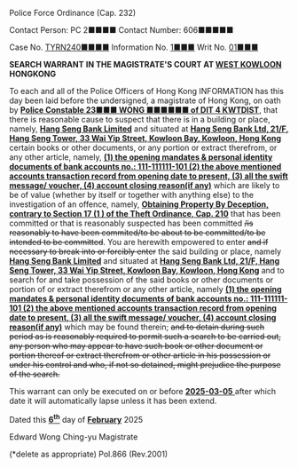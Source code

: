 Police Force Ordinance
(Cap. 232)

Contact Person: PC 2■■■■
Contact Number: 606■■■■■

Case No. <u>TYRN240■■■■</u>
Information No. <u>1■■■</u>
Writ No. <u>01■■■</u>

**SEARCH WARRANT**
**IN THE MAGISTRATE'S COURT AT <u>WEST KOWLOON</u> HONGKONG**

To each and all of the Police Officers of Hong Kong
INFORMATION has this day been laid before the undersigned, a magistrate of Hong Kong, on oath by **<u>Police Constable 23■■■ WONG ■■■■■■ of DIT 4 KWTDIST</u>**, that there is reasonable cause to suspect that there is in a building or place, namely, **<u>Hang Seng Bank Limited</u>** and situated at **<u>Hang Seng Bank Ltd, 21/F, Hang Seng Tower, 33 Wai Yip Street, Kowloon Bay, Kowloon, Hong Kong</u>** certain books or other documents, or any portion or extract therefrom, or any other article, namely, **<u>(1) the opening mandates & personal identity documents of bank accounts no.:  111-111111-101 (2) the above mentioned accounts transaction record from opening date to present, (3) all the swift message/ voucher, (4) account closing reason(if any)</u>** which are likely to be of value (whether by itself or together with anything else) to the investigation of an offence, namely, **<u>Obtaining Property By Deception, contrary to Section 17 (1 ) of the Theft Ordinance, Cap. 210</u>** that has been committed or that is reasonably suspected has been committed ~~/is reasonably to have been commited/to be about to be committed/to be intended to be committed~~.
You are herewith empowered to enter ~~and if necessary to break into or forcibly enter~~ the said building or place, namely **<u>Hang Seng Bank Limited</u>** and situated at **<u>Hang Seng Bank Ltd, 21/F, Hang Seng Tower, 33 Wai Yip Street, Kowloon Bay, Kowloon, Hong Kong</u>** and to search for and take possession of the said books or other documents or portion of or extract therefrom or any other article, namely **<u>(1) the opening mandates & personal identity documents of bank accounts no.:  111-111111-101 (2) the above mentioned accounts transaction record from opening date to present, (3) all the swift message/ voucher, (4) account closing reason(if any)</u>** which may be found therein; ~~and to detain during such period as is reasonably required to permit such a search to be carried out, any person who may appear to have such book or other document or portion thereof or extract therefrom or other article in his possession or under his control and who, if not so detained, might prejudice the purpose of the search.~~

This warrant can only be executed on or before <u> **2025-03-05** </u> after which date it will automatically lapse unless it has been extend.

Dated this <u> **6<sup>th</sup>**</u> day of <u> **February**</u> 2025

Edward Wong Ching-yu
Magistrate

(\*delete as appropriate)
Pol.866 (Rev.2001)